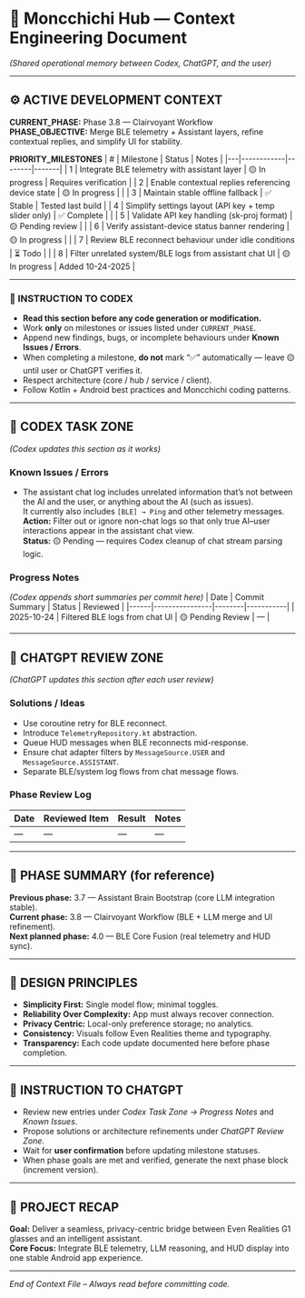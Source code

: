 # 🧠 Moncchichi Hub — Context Engineering Document
*(Shared operational memory between Codex, ChatGPT, and the user)*  

---

## ⚙️ ACTIVE DEVELOPMENT CONTEXT
**CURRENT_PHASE:** Phase 3.8 — Clairvoyant Workflow  
**PHASE_OBJECTIVE:** Merge BLE telemetry + Assistant layers, refine contextual replies, and simplify UI for stability.  

**PRIORITY_MILESTONES**
| # | Milestone | Status | Notes |
|---|------------|--------|-------|
| 1 | Integrate BLE telemetry with assistant layer | 🟡 In progress | Requires verification |
| 2 | Enable contextual replies referencing device state | 🟡 In progress | |
| 3 | Maintain stable offline fallback | ✅ Stable | Tested last build |
| 4 | Simplify settings layout (API key + temp slider only) | ✅ Complete | |
| 5 | Validate API key handling (sk-proj format) | 🟡 Pending review | |
| 6 | Verify assistant-device status banner rendering | 🟡 In progress | |
| 7 | Review BLE reconnect behaviour under idle conditions | ⏳ Todo | |
| 8 | Filter unrelated system/BLE logs from assistant chat UI | 🟡 In progress | Added 10-24-2025 |

---

### 🧭 INSTRUCTION TO CODEX
- **Read this section before any code generation or modification.**  
- Work **only** on milestones or issues listed under `CURRENT_PHASE`.  
- Append new findings, bugs, or incomplete behaviours under **Known Issues / Errors**.  
- When completing a milestone, **do not** mark “✅” automatically — leave 🟡 until user or ChatGPT verifies it.  
- Respect architecture (core / hub / service / client).  
- Follow Kotlin + Android best practices and Moncchichi coding patterns.  

---

## 🧩 CODEX TASK ZONE  
*(Codex updates this section as it works)*  

### Known Issues / Errors
- The assistant chat log includes unrelated information that’s not between the AI and the user, or anything about the AI (such as issues).  
  It currently also includes `[BLE] → Ping` and other telemetry messages.  
  **Action:** Filter out or ignore non-chat logs so that only true AI–user interactions appear in the assistant chat view.  
  **Status:** 🟡 Pending — requires Codex cleanup of chat stream parsing logic.  

### Progress Notes  
_(Codex appends short summaries per commit here)_
| Date | Commit Summary | Status | Reviewed |
|------|----------------|--------|-----------|
| 2025-10-24 | Filtered BLE logs from chat UI | 🟡 Pending Review | — |

---

## 🧠 CHATGPT REVIEW ZONE  
*(ChatGPT updates this section after each user review)*  

### Solutions / Ideas
- Use coroutine retry for BLE reconnect.  
- Introduce `TelemetryRepository.kt` abstraction.  
- Queue HUD messages when BLE reconnects mid-response.  
- Ensure chat adapter filters by `MessageSource.USER` and `MessageSource.ASSISTANT`.  
- Separate BLE/system log flows from chat message flows.  

### Phase Review Log
| Date | Reviewed Item | Result | Notes |
|------|----------------|--------|-------|
| — | — | — | — |

---

## 🧾 PHASE SUMMARY (for reference)
**Previous phase:** 3.7 — Assistant Brain Bootstrap (core LLM integration stable).  
**Current phase:** 3.8 — Clairvoyant Workflow (BLE + LLM merge and UI refinement).  
**Next planned phase:** 4.0 — BLE Core Fusion (real telemetry and HUD sync).  

---

## 🧱 DESIGN PRINCIPLES
- **Simplicity First:** Single model flow; minimal toggles.  
- **Reliability Over Complexity:** App must always recover connection.  
- **Privacy Centric:** Local-only preference storage; no analytics.  
- **Consistency:** Visuals follow Even Realities theme and typography.  
- **Transparency:** Each code update documented here before phase completion.  

---

## 🧩 INSTRUCTION TO CHATGPT
- Review new entries under *Codex Task Zone → Progress Notes* and *Known Issues*.  
- Propose solutions or architecture refinements under *ChatGPT Review Zone*.  
- Wait for **user confirmation** before updating milestone statuses.  
- When phase goals are met and verified, generate the next phase block (increment version).  

---

## 🧾 PROJECT RECAP
**Goal:** Deliver a seamless, privacy-centric bridge between Even Realities G1 glasses and an intelligent assistant.  
**Core Focus:** Integrate BLE telemetry, LLM reasoning, and HUD display into one stable Android app experience.  

---

*End of Context File – Always read before committing code.*